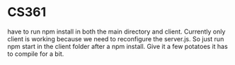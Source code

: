 # CS361

have to run npm install in both the main directory and client.  Currently only client is working because we need to reconfigure the server.js. 
So just run npm start in the client folder after a npm install.  Give it a few potatoes it has to compile for a bit.
